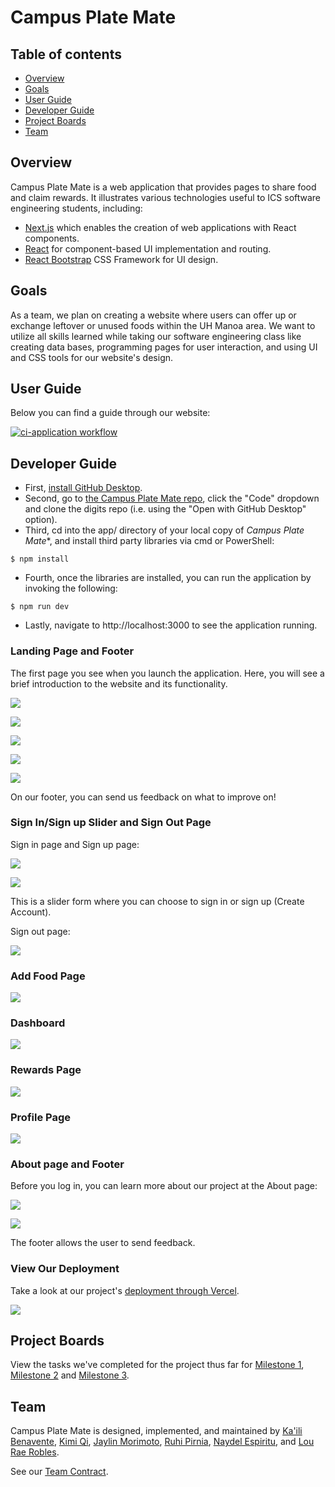 # Campus Plate Mate

## Table of contents

- [Overview](#overview)
- [Goals](#goals)
- [User Guide](#user-guide)
- [Developer Guide](#developer-guide)
- [Project Boards](#project-boards)
- [Team](#team)

## Overview

Campus Plate Mate is a web application that provides pages to share food and claim rewards. It illustrates various technologies useful to ICS software engineering students, including:

- [Next.js](https://nextjs.org/) which enables the creation of web applications with React components.
- [React](https://reactjs.org/) for component-based UI implementation and routing.
- [React Bootstrap](https://react-bootstrap.github.io/) CSS Framework for UI design.

## Goals

As a team, we plan on creating a website where users can offer up or exchange leftover or unused foods within the UH Manoa area. We want to utilize all skills learned while taking our software engineering class like creating data bases, programming pages for user interaction, and using UI and CSS tools for our website's design.

## User Guide

Below you can find a guide through our website:

[![ci-application workflow](https://github.com/campusplatemate/application/actions/workflows/ci.yml/badge.svg?branch=issue-19)](https://github.com/jaylin-m/campusplatemate/application/actions/workflows/ci.yml)

## Developer Guide
- First, [install GitHub Desktop](https://desktop.github.com/).
- Second, go to [the Campus Plate Mate repo](https://campusplatemate.github.io/), click the "Code" dropdown and clone the digits repo (i.e. using the "Open with GitHub Desktop" option).
- Third, cd into the app/ directory of your local copy of *Campus Plate Mate**, and install third party libraries via cmd or PowerShell:

```
$ npm install
```
- Fourth, once the libraries are installed, you can run the application by invoking the following:

```
$ npm run dev
```
- Lastly, navigate to http://localhost:3000 to see the application running.

### Landing Page and Footer
The first page you see when you launch the application. Here, you will see a brief introduction to the website and its functionality.

![](images/landingpage-1.png)

![](images/landingpage-2.png)

![](images/landingpage-3.png)

![](images/landingpage-4.png)

![](images/footer.png)

On our footer, you can send us feedback on what to improve on!

### Sign In/Sign up Slider and Sign Out Page

Sign in page and Sign up page:

![](images/signin-slide.png)

![](images/signup-slide.png)

This is a slider form where you can choose to sign in or sign up (Create Account).

Sign out page:

![](images/signout.png)

### Add Food Page

![](images/addfoodpage.png)

### Dashboard

![](images/dashboard.png)

### Rewards Page

![](images/rewardspage.png)

### Profile Page

![](images/image.png)

### About page and Footer

Before you log in, you can learn more about our project at the About page:

![](images/aboutpagenew.png)

![](images/footer.png)

The footer allows the user to send feedback.

### View Our Deployment

Take a look at our project's [deployment through Vercel](https://plate-mate-bice.vercel.app/).

![](images/applicationdb.png)

## Project Boards

View the tasks we've completed for the project thus far for [Milestone 1](https://github.com/orgs/campusplatemate/projects/4), [Milestone 2](https://github.com/orgs/campusplatemate/projects/7) and [Milestone 3](https://github.com/orgs/campusplatemate/projects/8).

## Team

Campus Plate Mate is designed, implemented, and maintained by [Ka'ili Benavente](https://kailibenavente.github.io), [Kimi Qi](https://kqimi.github.io/), [Jaylin Morimoto](https://jaylin-m.github.io/), [Ruhi Pirnia](https://rpirnia.github.io/), [Naydel Espiritu](https://naydelly.github.io/), and [Lou Rae Robles](https://lrrobles.github.io/).

See our [Team Contract](https://docs.google.com/document/d/1ZBsPm5ipDgzuAGX94x4z-A-nNO2-lngPQzCGNLIbtNc/edit?usp=sharing).
